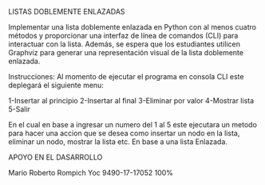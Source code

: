 LISTAS DOBLEMENTE ENLAZADAS

Implementar una lista doblemente enlazada en Python con al menos cuatro métodos y proporcionar una interfaz de línea de comandos (CLI) para interactuar con la lista. Además, se espera que los estudiantes utilicen Graphviz para generar una representación visual de la lista doblemente enlazada.

Instrucciones:
Al momento de ejecutar el programa en consola CLI este deplegará el siguiente menu:

1-Insertar al principio
2-Insertar al final
3-Eliminar por valor
4-Mostrar lista
5-Salir

En el cual en base a ingresar un numero del 1 al 5 este ejecutara un metodo para hacer una accion que se desea como insertar un nodo en la lista, eliminar un nodo, mostrar la lista etc. En base a una lista Enlazada.

APOYO EN EL DASARROLLO

Mario Roberto Rompich Yoc 9490-17-17052 100%

